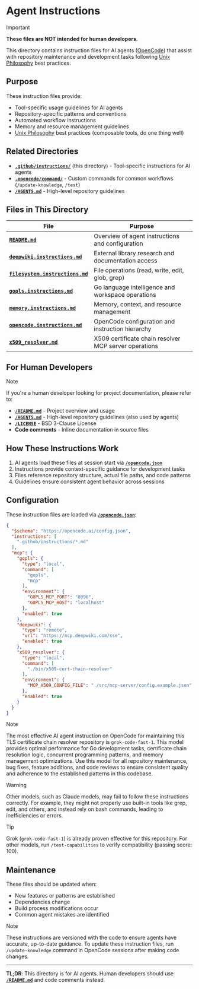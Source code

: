 # Agent Instructions

> [!IMPORTANT]
> **These files are NOT intended for human developers.**

This directory contains instruction files for AI agents ([OpenCode](https://opencode.ai/)) that assist with repository maintenance and development tasks following [Unix Philosophy](https://grokipedia.com/page/Unix_philosophy) best practices.

## Purpose

These instruction files provide:
- Tool-specific usage guidelines for AI agents
- Repository-specific patterns and conventions
- Automated workflow instructions
- Memory and resource management guidelines
- [Unix Philosophy](https://grokipedia.com/page/Unix_philosophy) best practices (composable tools, do one thing well)

## Related Directories

- **[`.github/instructions/`](./)** (this directory) - Tool-specific instructions for AI agents
- **[`.opencode/command/`](../command/)** - Custom commands for common workflows (`/update-knowledge`, `/test`)
- **[`/AGENTS.md`](../../AGENTS.md)** - High-level repository guidelines

## Files in This Directory

| File | Purpose |
|------|---------|
| **[`README.md`](./README.md)** | Overview of agent instructions and configuration |
| **[`deepwiki.instructions.md`](./deepwiki.instructions.md)** | External library research and documentation access |
| **[`filesystem.instructions.md`](./filesystem.instructions.md)** | File operations (read, write, edit, glob, grep) |
| **[`gopls.instructions.md`](./gopls.instructions.md)** | Go language intelligence and workspace operations |
| **[`memory.instructions.md`](./memory.instructions.md)** | Memory, context, and resource management |
| **[`opencode.instructions.md`](./opencode.instructions.md)** | OpenCode configuration and instruction hierarchy |
| **[`x509_resolver.md`](./x509_resolver.md)** | X509 certificate chain resolver MCP server operations |

## For Human Developers

> [!NOTE]
> If you're a human developer looking for project documentation, please refer to:
> 
> - **[`/README.md`](../../README.md)** - Project overview and usage
> - **[`/AGENTS.md`](../../AGENTS.md)** - High-level repository guidelines (also used by agents)
> - **[`/LICENSE`](../../LICENSE)** - BSD 3-Clause License
> - **Code comments** - Inline documentation in source files

## How These Instructions Work

1. AI agents load these files at session start via **[`/opencode.json`](../../opencode.json)**
2. Instructions provide context-specific guidance for development tasks
3. Files reference repository structure, actual file paths, and code patterns
4. Guidelines ensure consistent agent behavior across sessions

## Configuration

These instruction files are loaded via **[`/opencode.json`](../../opencode.json)**:

```json
{
  "$schema": "https://opencode.ai/config.json",
  "instructions": [
    ".github/instructions/*.md"
  ],
  "mcp": {
    "gopls": {
      "type": "local",
      "command": [
        "gopls",
        "mcp"
      ],
      "environment": {
        "GOPLS_MCP_PORT": "8096",
        "GOPLS_MCP_HOST": "localhost"
      },
      "enabled": true
    },
    "deepwiki": {
      "type": "remote",
      "url": "https://mcp.deepwiki.com/sse",
      "enabled": true
    },
    "x509_resolver": {
      "type": "local",
      "command": [
        "./bin/x509-cert-chain-resolver"
      ],
      "environment": {
        "MCP_X509_CONFIG_FILE": "./src/mcp-server/config.example.json"
      },
      "enabled": true
    }
  }
}
```

> [!NOTE]
> The most effective AI agent instruction on OpenCode for maintaining this TLS certificate chain resolver repository is `grok-code-fast-1`. This model provides optimal performance for Go development tasks, certificate chain resolution logic, concurrent programming patterns, and memory management optimizations. Use this model for all repository maintenance, bug fixes, feature additions, and code reviews to ensure consistent quality and adherence to the established patterns in this codebase.

> [!WARNING]
> Other models, such as Claude models, may fail to follow these instructions correctly. For example, they might not properly use built-in tools like grep, edit, and others, and instead rely on bash commands, leading to inefficiencies or errors.

> [!TIP]
> Grok (`grok-code-fast-1`) is already proven effective for this repository. For other models, run `/test-capabilities` to verify compatibility (passing score: 100).

## Maintenance

These files should be updated when:
- New features or patterns are established
- Dependencies change
- Build process modifications occur
- Common agent mistakes are identified

> [!NOTE]
> These instructions are versioned with the code to ensure agents have accurate, up-to-date guidance. To update these instruction files, run `/update-knowledge` command in OpenCode sessions after making code changes.

---

**TL;DR**: This directory is for AI agents. Human developers should use **[`/README.md`](../../README.md)** and code comments instead.
